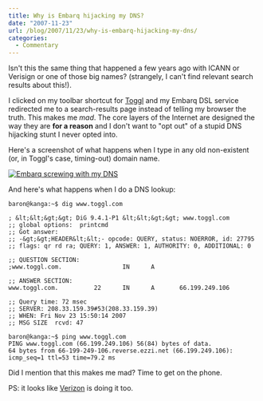 ```yaml
---
title: Why is Embarq hijacking my DNS?
date: "2007-11-23"
url: /blog/2007/11/23/why-is-embarq-hijacking-my-dns/
categories:
  - Commentary
---
```

<p>Isn't this the same thing that happened a few years ago with ICANN or Verisign or one of those big names?  (strangely, I can't find relevant search results about this!).</p>

<p>I clicked on my toolbar shortcut for <a href="http://www.toggl.com/">Toggl</a> and my Embarq DSL service redirected me to a search-results page instead of telling my browser the truth.  This makes me <em>mad</em>.  The core layers of the Internet are designed the way they are <strong>for a reason</strong> and I don't want to "opt out" of a stupid DNS hijacking stunt I never opted into.</p>

<p>Here's a screenshot of what happens when I type in any old non-existent (or, in Toggl's case, timing-out) domain name.</p>

<p><a href='/media/2007/11/embarq-sysbench.png' title='Embarq screwing with my DNS'><img src='/media/2007/11/embarq-sysbench.thumbnail.png' alt='Embarq screwing with my DNS' /></a></p>

<p>And here's what happens when I do a DNS lookup:</p>

```
baron@kanga:~$ dig www.toggl.com

; &lt;&lt;&gt;&gt; DiG 9.4.1-P1 &lt;&lt;&gt;&gt; www.toggl.com
;; global options:  printcmd
;; Got answer:
;; -&gt;&gt;HEADER&lt;&lt;- opcode: QUERY, status: NOERROR, id: 27795
;; flags: qr rd ra; QUERY: 1, ANSWER: 1, AUTHORITY: 0, ADDITIONAL: 0

;; QUESTION SECTION:
;www.toggl.com.                 IN      A

;; ANSWER SECTION:
www.toggl.com.          22      IN      A       66.199.249.106

;; Query time: 72 msec
;; SERVER: 208.33.159.39#53(208.33.159.39)
;; WHEN: Fri Nov 23 15:50:14 2007
;; MSG SIZE  rcvd: 47

baron@kanga:~$ ping www.toggl.com
PING www.toggl.com (66.199.249.106) 56(84) bytes of data.
64 bytes from 66-199-249-106.reverse.ezzi.net (66.199.249.106): icmp_seq=1 ttl=53 time=79.2 ms
```

<p>Did I mention that this makes me mad?  Time to get on the phone.</p>

<p>PS: it looks like <a href="http://www.consumeraffairs.com/news04/2007/11/verizon_search.html">Verizon</a> is doing it too.</p>


